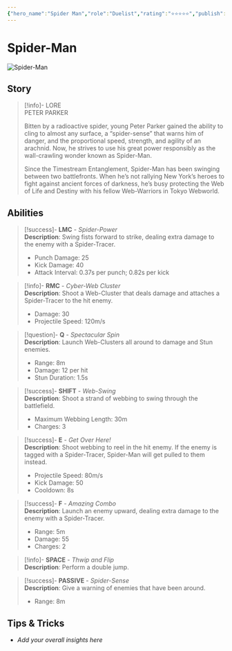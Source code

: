 ```yaml
---
{"hero_name":"Spider Man","role":"Duelist","rating":"⭐⭐⭐⭐⭐","publish":true,"poster":"https://marvelrivalscharacters.com/characters/spider-man.webp","intro":"Swinging around the arena on his signature weblines, your friendly neighborhood Spider-Man, AKA Peter Parker, catches his rivals by surprise with sneaky, sticky bursts of webbing and unexpected attacks from above. Look out… here comes the Spider-Man!","PassFrontmatter":true}
---
```


# Spider-Man

![Spider-Man](https://r.res.easebar.com/pic/20241120/84fd64a1-e5bb-4b53-8583-23d8fcb88795.png)

## Story
> [!info]- LORE  
> PETER PARKER  
>
> Bitten by a radioactive spider, young Peter Parker gained the ability to cling to almost any surface, a “spider-sense” that warns him of danger, and the proportional speed, strength, and agility of an arachnid. Now, he strives to use his great power responsibly as the wall-crawling wonder known as Spider-Man.  
>
> Since the Timestream Entanglement, Spider-Man has been swinging between two battlefronts. When he’s not rallying New York’s heroes to fight against ancient forces of darkness, he’s busy protecting the Web of Life and Destiny with his fellow Web-Warriors in Tokyo Webworld.

## Abilities

> [!success]- **LMC** - *Spider-Power*  
> **Description**: Swing fists forward to strike, dealing extra damage to the enemy with a Spider-Tracer.  
> - Punch Damage: 25  
> - Kick Damage: 40  
> - Attack Interval: 0.37s per punch; 0.82s per kick  

> [!info]- **RMC** - *Cyber-Web Cluster*  
> **Description**: Shoot a Web-Cluster that deals damage and attaches a Spider-Tracer to the hit enemy.  
> - Damage: 30  
> - Projectile Speed: 120m/s  

> [!question]- **Q** - *Spectacular Spin*  
> **Description**: Launch Web-Clusters all around to damage and Stun enemies.  
> - Range: 8m  
> - Damage: 12 per hit  
> - Stun Duration: 1.5s  

> [!success]- **SHIFT** - *Web-Swing*  
> **Description**: Shoot a strand of webbing to swing through the battlefield.  
> - Maximum Webbing Length: 30m  
> - Charges: 3  

> [!success]- **E** - *Get Over Here!*  
> **Description**: Shoot webbing to reel in the hit enemy. If the enemy is tagged with a Spider-Tracer, Spider-Man will get pulled to them instead.  
> - Projectile Speed: 80m/s  
> - Kick Damage: 50  
> - Cooldown: 8s  

> [!success]- **F** - *Amazing Combo*  
> **Description**: Launch an enemy upward, dealing extra damage to the enemy with a Spider-Tracer.  
> - Range: 5m  
> - Damage: 55  
> - Charges: 2  

> [!info]- **SPACE** - *Thwip and Flip*  
> **Description**: Perform a double jump.  

> [!success]- **PASSIVE** - *Spider-Sense*  
> **Description**: Give a warning of enemies that have been around.  
> - Range: 8m  

## Tips & Tricks
- _Add your overall insights here_
